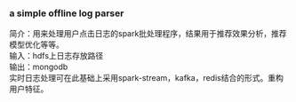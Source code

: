 ### a simple offline log parser 
简介：用来处理用户点击日志的spark批处理程序，结果用于推荐效果分析，推荐模型优化等等。</br>
输入：hdfs上日志存放路径</br>
输出：mongodb</br>
实时日志处理可在此基础上采用spark-stream，kafka，redis结合的形式。重构用户特征。</br>